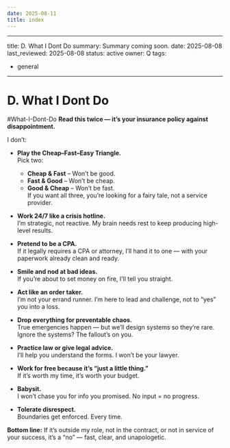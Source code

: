 ```yaml
---
date: 2025-08-11
title: index
---
```

---
title: D. What I Dont Do
summary: Summary coming soon.
date: 2025-08-08
last_reviewed: 2025-08-08
status: active
owner: Q
tags:
- general
---
# D. What I Dont Do

#What-I-Dont-Do
**Read this twice — it’s your insurance policy against disappointment.**

I don’t:

- **Play the Cheap–Fast–Easy Triangle.**  
  Pick two:  
  - **Cheap & Fast** – Won’t be good.  
  - **Fast & Good** – Won’t be cheap.  
  - **Good & Cheap** – Won’t be fast.  
  If you want all three, you’re looking for a fairy tale, not a service provider.

- **Work 24/7 like a crisis hotline.**  
  I’m strategic, not reactive. My brain needs rest to keep producing high-level results.

- **Pretend to be a CPA.**  
  If it legally requires a CPA or attorney, I’ll hand it to one — with your paperwork already clean and ready.

- **Smile and nod at bad ideas.**  
  If you’re about to set money on fire, I’ll tell you straight.

- **Act like an order taker.**  
  I’m not your errand runner. I’m here to lead and challenge, not to “yes” you into a loss.

- **Drop everything for preventable chaos.**  
  True emergencies happen — but we’ll design systems so they’re rare. Ignore the systems? The fallout’s on you.

- **Practice law or give legal advice.**  
  I’ll help you understand the forms. I won’t be your lawyer.

- **Work for free because it’s “just a little thing.”**  
  If it’s worth my time, it’s worth your budget.

- **Babysit.**  
  I won’t chase you for info you promised. No input = no progress.

- **Tolerate disrespect.**  
  Boundaries get enforced. Every time.

**Bottom line:** If it’s outside my role, not in the contract, or not in service of your success, it’s a “no” — fast, clear, and unapologetic.
